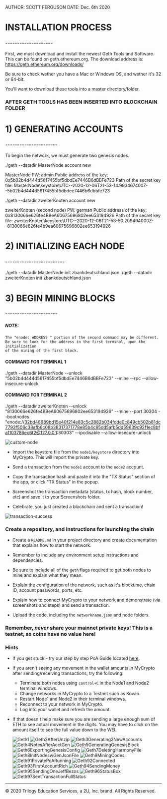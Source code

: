 AUTHOR: SCOTT FERGUSON
DATE: Dec. 6th 2020

# INSTALLATION PROCESS
### --------------------

First, we must download and install the newest Geth Tools and Software. This can be found on geth.ethereum.org.
The download address is: https://geth.ethereum.org/downloads/

Be sure to check wether you have a Mac or Windows OS, and wether it's 32 or 64-bit.

You'll want to download these tools into a master directory/folder.

### AFTER GETH TOOLS HAS BEEN INSERTED INTO BLOCKCHAIN FOLDER


# 1) GENERATING ACCOUNTS
### ----------------------

To begin the network, we must generate two genesis nodes. 

./geth --datadir MasterNode account new

MasterNode
PW: admin
Public address of the key:   0x5b02b4d444d5617455bf5dbdEe7446B6dBBFe723
Path of the secret key file: MasterNode\keystore\UTC--2020-12-06T21-53-14.993467400Z--5b02b4d444d5617455bf5dbdee7446b6dbbfe723

./geth --datadir zweiterKnoten account new

zweiterKnoten (second node)
PW: german
Public address of the key:   0x8130066e626fe4B9eA60675696802ee653194926
Path of the secret key file: zweiterKnoten\keystore\UTC--2020-12-06T21-58-50.209494000Z--8130066e626fe4b9ea60675696802ee653194926

# 2) INITIALIZING EACH NODE
### -------------------------
./geth --datadir MasterNode init zbankdeutschland.json
./geth --datadir zweiterKnoten init zbankdeutschland.json

# 3) BEGIN MINING BLOCKS
### ----------------------

##### NOTE:
    The "enode: ADDRESS " portion of the second command may be different.
	Be sure to look for the address in the first terminal, upon the initialization
	of the mining of the first block.



#### COMMAND FOR TERMINAL 1

./geth --datadir MasterNode --unlock "5b02b4d444d5617455bf5dbdEe7446B6dBBFe723" --mine --rpc --allow-insecure-unlock

#### COMMAND FOR TERMINAL 2

./geth --datadir zweiterKnoten --unlock "8130066e626fe4B9eA60675696802ee653194926" --mine --port 30304 --bootnodes 
"enode://32bd48689bd15e40f214e83c5c2882b034fdde0c849cb502b81dc7793f506c38afb6c08b38317371778e85b4c65dd5afb5dd59639c92f1ec8bfa1103786ec6f2@127.0.0.1:30303" 
--ipcdisable --allow-insecure-unlock



![custom-node](Images/custom-node.png)

* Import the keystore file from the `node1/keystore` directory into MyCrypto. This will import the private key.

* Send a transaction from the `node1` account to the `node2` account.

* Copy the transaction hash and paste it into the "TX Status" section of the app, or click "TX Status" in the popup.

* Screenshot the transaction metadata (status, tx hash, block number, etc) and save it to your Screenshots folder.

* Celebrate, you just created a blockchain and sent a transaction!

![transaction-success](Images/transaction-success.png)

### Create a repository, and instructions for launching the chain

* Create a `README.md` in your project directory and create documentation that explains how to start the network.

* Remember to include any environment setup instructions and dependencies.

* Be sure to include all of the `geth` flags required to get both nodes to mine and explain what they mean.

* Explain the configuration of the network, such as it's blocktime, chain ID, account passwords, ports, etc.

* Explain how to connect MyCrypto to your network and demonstrate (via screenshots and steps) and send a transaction.

* Upload the code, including the `networkname.json` and node folders.

### Remember, *never* share your mainnet private keys! This is a testnet, so coins have no value here!

### Hints

* If you get stuck - try our step by step PoA Guide located [here](Resources/POA-Blockchain-guide.md).

* If you aren't seeing any movement in the wallet amounts in MyCrypto after sending/receiving transactions, try the following:
    * Terminate both nodes using `control+C` in the Node1 and Node2 terminal windows.
    * Change networks in MyCrypto to a Testnet such as Kovan.
    * Restart Node1 and Node2 in their terminal windows.
    * Reconnect to your network in MyCrypto.
    * Log into your wallet and refresh the amount.
    
* If that doesn't help make sure you are sending a large enough sum of ETH to see actual movement in the digits. You may have to click on the amount itself to see the full value down to the WEI.


    ![Geth1](Screenshots/Geth1.png)
    ![Geth2AfterUnzip](Screenshots/Geth2AfterUnzip.png)
    ![Geth3Generating2NewAccounts](Screenshots/Geth3Generating2NewAccounts.png)
    ![Geth4NotesAfterAcctGen](Screenshots/Geth4NotesAfterAcctGen.png)
    ![Geth5GeneratingGenesisBlock](Screenshots/Geth5GeneratingGenesisBlock.png)
    ![Geth6ExportingGenesisConfig](Screenshots/Geth6ExportingGenesisConfig.png)
    ![Geth7DeletingHarmonyFile](Screenshots/Geth7DeletingHarmonyFile.png)
    ![Geth8InitNodeswGenJsonFile](Screenshots/Geth8InitNodeswGenJsonFile.png)
    ![Geth9MiningCodes](Screenshots/Geth9MiningCodes.png)
    ![Geth91PrivatePoARunning](Screenshots/Geth91PrivatePoARunning.png)
    ![Geth92Connected](Screenshots/Geth92Connected.png)
    ![Geth93FirstAccountRich](Screenshots/Geth93FirstAccountRich.png)
    ![Geth94SendingMoney](Screenshots/Geth94SendingMoney.png)
    ![Geth95SendingOneJeffBezos](Screenshots/Geth95SendingOneJeffBezos.png)
    ![Geth96StatusBox](Screenshots/Geth96StatusBox.png)
    ![Geth97SentTransactionFullStatus](Screenshots/Geth97SentTransactionFullStatus.png)


---
© 2020 Trilogy Education Services, a 2U, Inc. brand. All Rights Reserved.

